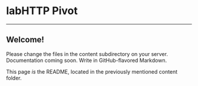# labHTTP Pivot
----------

## Welcome! 
Please change the files in the content subdirectory on your server. Documentation coming soon. Write in GitHub-flavored Markdown.

This page *is* the README, located in the previously mentioned content folder. 

	
